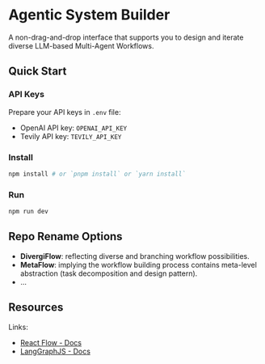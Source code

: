 <!-- ![](https://github.com/xyflow/web/blob/main/assets/codesandbox-header-ts.png?raw=true) -->

# Agentic System Builder 

A non-drag-and-drop interface that supports you to design and iterate diverse LLM-based Multi-Agent Workflows.

## Quick Start

### API Keys

Prepare your API keys in `.env` file:
- OpenAI API key: `OPENAI_API_KEY`
- Tevily API key: `TEVILY_API_KEY`

### Install

```bash
npm install # or `pnpm install` or `yarn install`
```

### Run

```bash
npm run dev
```


## Repo Rename Options

- **DivergiFlow**: reflecting diverse and branching workflow possibilities. 
- **MetaFlow**: implying the workflow building process contains meta-level abstraction (task decomposition and design pattern).
- ...
<!-- 
## Things to try:

- Create a new custom node inside `src/nodes/` (don't forget to export it from `src/nodes/index.ts`).
- Change how things look by [overriding some of the built-in classes](https://reactflow.dev/learn/customization/theming#overriding-built-in-classes).
- Add a layouting library to [position your nodes automatically](https://reactflow.dev/learn/layouting/layouting) -->

## Resources

Links:

- [React Flow - Docs](https://reactflow.dev)
- [LangGraphJS - Docs](https://github.com/langchain-ai/langgraphjs)


<!-- - [React Flow - Discord](https://discord.com/invite/Bqt6xrs) -->

<!-- Learn:

- [React Flow – Custom Nodes](https://reactflow.dev/learn/customization/custom-nodes)
- [React Flow – Layouting](https://reactflow.dev/learn/layouting/layouting) -->
